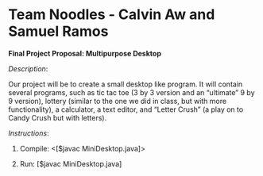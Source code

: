 # Team Noodles - Calvin Aw and Samuel Ramos

**Final Project Proposal: Multipurpose Desktop**

_Description_:

Our project will be to create a small desktop like program. It will contain several programs, such as tic tac toe (3 by 3 version and an “ultimate” 9 by 9 version), lottery (similar to the one we did in class, but with more functionality), a calculator, a text editor, and “Letter Crush” (a play on to Candy Crush but with letters).


_Instructions_:
1. Compile:
<[$javac MiniDesktop.java]>

2. Run:
[$javac MiniDesktop.java]
